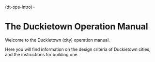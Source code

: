 (dt-ops-intro)=
# The Duckietown Operation Manual

Welcome to the Duckietown (city) operation manual. 

Here you will find information on the design criteria of Duckietown cities, and the instructions for building one.  

<!--
* [](#dt-ops-preliminaries): What you need to know before you start.
* [](#dt-ops-assembly): What you need to know to build a Duckietown.
-->

```{tableofcontents}
```
